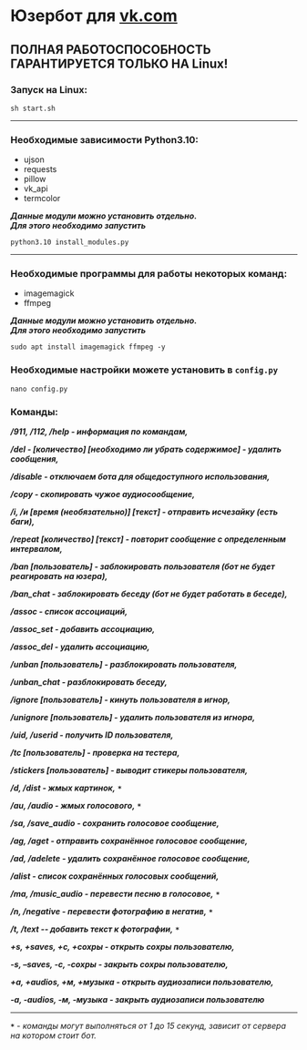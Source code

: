 # Юзербот для [vk.com](https://vk.com/)

## ПОЛНАЯ РАБОТОСПОСОБНОСТЬ ГАРАНТИРУЕТСЯ ТОЛЬКО НА Linux!

### Запуск на Linux: 

```        
sh start.sh
```

___

### Необходимые зависимости Python3.10: 

- ujson
- requests
- pillow
- vk_api
- termcolor

***Данные модули можно установить отдельно.***\
***Для этого необходимо запустить***
```
python3.10 install_modules.py
```

---

### Необходимые программы для работы некоторых команд:

- imagemagick
- ffmpeg

***Данные модули можно установить отдельно.***\
***Для этого необходимо запустить***

```
sudo apt install imagemagick ffmpeg -y
```

### Необходимые настройки можете установить в ```config.py```

```
nano config.py
```

### Команды:

___/911, /112, /help - информация по командам,___

___/del - [количество] [необходимо ли убрать содержимое] - удалить сообщения,___

___/disable - отключаем бота для общедоступного использования,___

___/copy - скопировать чужое аудиосообщение,___

___/i, /и [время (необязательно)] [текст] - отправить исчезайку (есть баги),___

___/repeat [количество] [текст] - повторит сообщение с определенным интервалом,___

___/ban [пользователь] - заблокировать пользователя (бот не будет реагировать на юзера),___

___/ban_chat - заблокировать беседу (бот не будет работать в беседе),___

___/assoc - список ассоциаций,___

___/assoc_set - добавить ассоциацию,___

___/assoc_del - удалить ассоциацию,___

___/unban [пользователь] - разблокировать пользователя,___

___/unban_chat - разблокировать беседу,___

___/ignore [пользователь] - кинуть пользователя в игнор,___

___/unignore [пользователь] - удалить пользователя из игнора,___

___/uid, /userid - получить ID пользователя,___

___/tc [пользователь] - проверка на тестера,___

___/stickers [пользователь] - выводит стикеры пользователя,___

___/d, /dist - жмых картинок,___ ***`*`***

___/au, /audio - жмых голосового,___ ***`*`***

___/sa, /save_audio - сохранить голосовое сообщение,___

___/ag, /aget - отправить сохранённое голосовое сообщение,___

___/ad, /adelete - удалить сохранённое голосовое сообщение,___

___/alist - список сохранённых голосовых сообщений,___

___/ma, /music_audio - перевести песню в голосовое,___ ***`*`***

___/n, /negative - перевести фотографию в негатив,___ ***`*`***

___/t, /text -- добавить текст к фотографии,___ ***`*`***

___+s, +saves, +с, +сохры - открыть сохры пользователю,___

___-s, –saves, -с, -сохры - закрыть сохры пользователю,___

___+a, +audios, +м, +музыка - открыть аудиозаписи пользователю,___

___-a, -audios, -м, -музыка - закрыть аудиозаписи пользователю___

___

***`*`*** - *команды могут выполняться от 1 до 15 секунд, зависит от сервера на котором стоит бот.*